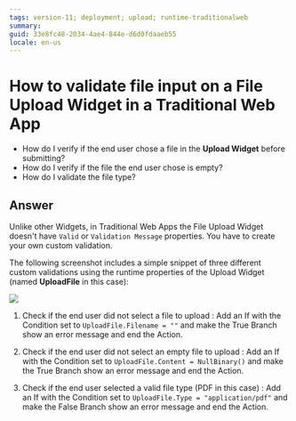 ```yaml
---
tags: version-11; deployment; upload; runtime-traditionalweb
summary: 
guid: 33e8fc48-2034-4ae4-844e-d6d0fdaaeb55
locale: en-us
---
```


# How to validate file input on a File Upload Widget in a Traditional Web App

* How do I verify if the end user chose a file in the  **Upload Widget** before submitting?
* How do I verify if the file the end user chose is empty?
* How do I validate the file type?

## Answer

Unlike other Widgets, in Traditional Web Apps the File Upload Widget doesn't have `Valid` or `Validation Message` properties. You have to create your own custom validation.

The following screenshot includes a simple snippet of three different custom validations using the runtime properties of the Upload Widget (named **UploadFile** in this case):

![](images/file-up-00.png)

1. Check if the end user did not select a file to upload
:  Add an If with the Condition set to `UploadFile.Filename = ""` and make the True Branch show an error message and end the Action.

2. Check if the end user did not select an empty file to upload
:  Add an If with the Condition set to `UploadFile.Content = NullBinary()` and make the True Branch show an error message and end the Action.

3. Check if the end user selected a valid file type (PDF in this case)
:  Add an If with the Condition set to `UploadFile.Type = "application/pdf"` and make the False Branch show an error message and end the Action.

